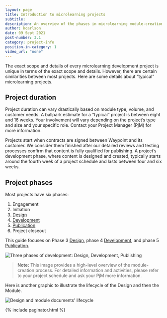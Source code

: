 ```yaml
---
layout: page
title: Introduction to microlearning projects
subtitle:
description: An overview of the phases in microlearning module-creation projects
author: kcarlson
date: 09 Sept 2021
post-number: 3.1
category: project-info
position-in-category: 1
video_url: "none"
---
```


The exact scope and details of every microlearning development project is unique in terms of the exact scope and details. However, there are certain similarities between most projects. Here are some details about “typical” microlearning projects.

## Project duration

Project duration can vary drastically based on module type, volume, and customer needs. A ballpark estimate for a “typical” project is between eight and 16 weeks. Your involvement will vary depending on the project’s type and size and your specific role. Contact your Project Manager (PjM) for more information.

Projects start when contracts are signed between Waypoint and its customer. We consider them finished after our detailed reviews and testing processes confirm that content is fully qualified for publishing. A project’s development phase, where content is designed and created, typically starts around the fourth week of a project schedule and lasts between four and six weeks.

## Project phases

Most projects have six phases:

1. Engagement
2. Initiation
3. [Design]({{site.baseurl}}/project-info/the-design-phase.html)
4. [Development]({{site.baseurl}}/project-info/the-development-phase.html)
5. [Publication]({{site.baseurl}}/project-info/the-publishing-phase.html)
6. Project closeout

This guide focuses on Phase 3 [Design]({{site.baseurl}}/project-info/the-design-phase.html), phase 4 [Development]({{site.baseurl}}/project-info/the-development-phase.html), and phase 5 [Publication]({{site.baseurl}}/project-info/the-publishing-phase.html).

![Three phases of development: Design, Development, Publishing](../assets/images/three-phases-development.png)

>**Note:** This image provides a high-level overview of the module-creation process. For detailed information and activities, please refer to your project schedule and ask your PjM more information.

Here is another graphic to illustrate the lifecycle of the Design and then the Module.

![Design and module documents' lifecycle](../assets/images/module-lifecycle.png)


{% include paginator.html %}
